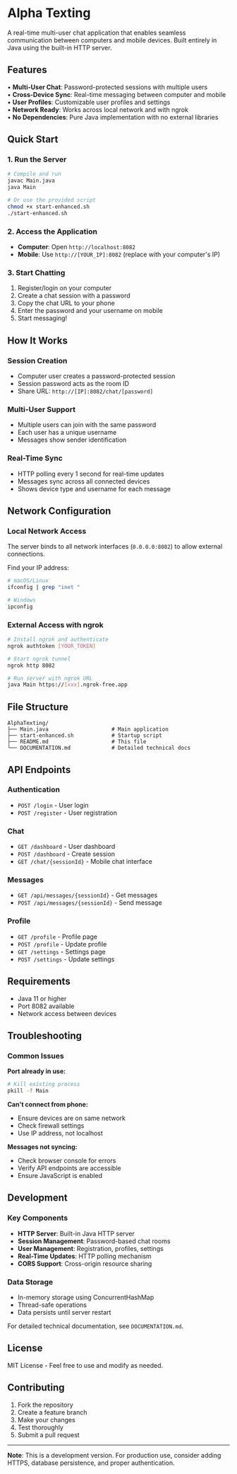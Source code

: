 # Alpha Texting

A real-time multi-user chat application that enables seamless communication between computers and mobile devices. Built entirely in Java using the built-in HTTP server.

## Features

• **Multi-User Chat**: Password-protected sessions with multiple users  
• **Cross-Device Sync**: Real-time messaging between computer and mobile  
• **User Profiles**: Customizable user profiles and settings  
• **Network Ready**: Works across local network and with ngrok  
• **No Dependencies**: Pure Java implementation with no external libraries  

## Quick Start

### 1. Run the Server
```bash
# Compile and run
javac Main.java
java Main

# Or use the provided script
chmod +x start-enhanced.sh
./start-enhanced.sh
```

### 2. Access the Application
- **Computer**: Open `http://localhost:8082`
- **Mobile**: Use `http://[YOUR_IP]:8082` (replace with your computer's IP)

### 3. Start Chatting
1. Register/login on your computer
2. Create a chat session with a password
3. Copy the chat URL to your phone
4. Enter the password and your username on mobile
5. Start messaging!

## How It Works

### Session Creation
- Computer user creates a password-protected session
- Session password acts as the room ID
- Share URL: `http://[IP]:8082/chat/[password]`

### Multi-User Support
- Multiple users can join with the same password
- Each user has a unique username
- Messages show sender identification

### Real-Time Sync
- HTTP polling every 1 second for real-time updates
- Messages sync across all connected devices
- Shows device type and username for each message

## Network Configuration

### Local Network Access
The server binds to all network interfaces (`0.0.0.0:8082`) to allow external connections.

Find your IP address:
```bash
# macOS/Linux
ifconfig | grep "inet "

# Windows
ipconfig
```

### External Access with ngrok
```bash
# Install ngrok and authenticate
ngrok authtoken [YOUR_TOKEN]

# Start ngrok tunnel
ngrok http 8082

# Run server with ngrok URL
java Main https://[xxx].ngrok-free.app
```

## File Structure

```
AlphaTexting/
├── Main.java                    # Main application
├── start-enhanced.sh            # Startup script
├── README.md                    # This file
└── DOCUMENTATION.md             # Detailed technical docs
```

## API Endpoints

### Authentication
- `POST /login` - User login
- `POST /register` - User registration

### Chat
- `GET /dashboard` - User dashboard
- `POST /dashboard` - Create session
- `GET /chat/{sessionId}` - Mobile chat interface

### Messages
- `GET /api/messages/{sessionId}` - Get messages
- `POST /api/messages/{sessionId}` - Send message

### Profile
- `GET /profile` - Profile page
- `POST /profile` - Update profile
- `GET /settings` - Settings page
- `POST /settings` - Update settings

## Requirements

- Java 11 or higher
- Port 8082 available
- Network access between devices

## Troubleshooting

### Common Issues

**Port already in use:**
```bash
# Kill existing process
pkill -f Main
```

**Can't connect from phone:**
- Ensure devices are on same network
- Check firewall settings
- Use IP address, not localhost

**Messages not syncing:**
- Check browser console for errors
- Verify API endpoints are accessible
- Ensure JavaScript is enabled

## Development

### Key Components
- **HTTP Server**: Built-in Java HTTP server
- **Session Management**: Password-based chat rooms
- **User Management**: Registration, profiles, settings
- **Real-Time Updates**: HTTP polling mechanism
- **CORS Support**: Cross-origin resource sharing

### Data Storage
- In-memory storage using ConcurrentHashMap
- Thread-safe operations
- Data persists until server restart

For detailed technical documentation, see `DOCUMENTATION.md`.

## License

MIT License - Feel free to use and modify as needed.

## Contributing

1. Fork the repository
2. Create a feature branch
3. Make your changes
4. Test thoroughly
5. Submit a pull request

---

**Note**: This is a development version. For production use, consider adding HTTPS, database persistence, and proper authentication. 